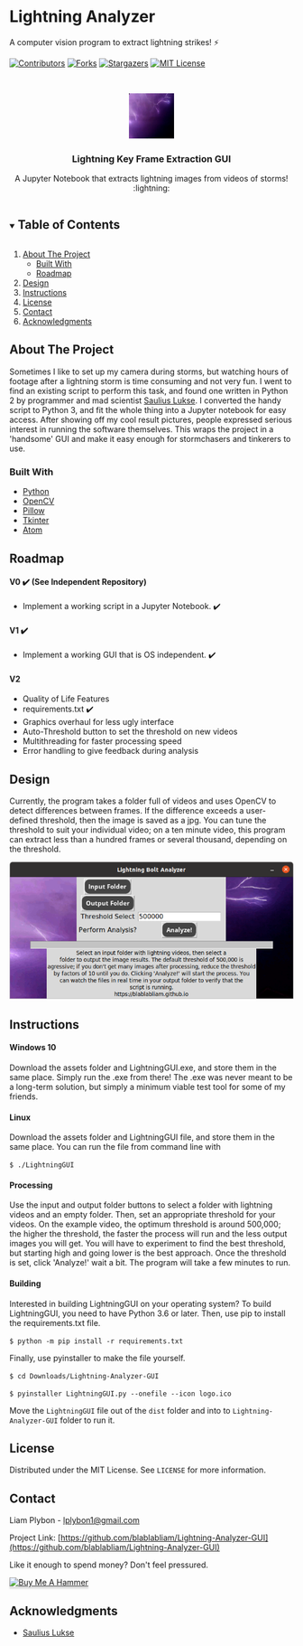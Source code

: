 # Lightning Analyzer
 A computer vision program to extract lightning strikes! ⚡


<!-- PROJECT SHIELDS -->
<!--
*** I'm using markdown "reference style" links for readability.
*** Reference links are enclosed in brackets [ ] instead of parentheses ( ).
*** See the bottom of this document for the declaration of the reference variables
*** for contributors-url, forks-url, etc. This is an optional, concise syntax you may use.
*** https://www.markdownguide.org/basic-syntax/#reference-style-links
-->
[![Contributors][contributors-shield]][contributors-url]
[![Forks][forks-shield]][forks-url]
[![Stargazers][stars-shield]][stars-url]
[![MIT License][license-shield]][license-url]



<!-- PROJECT LOGO -->
<br />
<p align="center">
  <a href="https://github.com/blablabliam/Lightning-Analyzer-GUI">
    <img src="images/lightning5.jpg" alt="Lightning Strikes!" width="80" height="80">
  </a>

  <h3 align="center">Lightning Key Frame Extraction GUI</h3>

  <p align="center">
    A Jupyter Notebook that extracts lightning images from videos of storms! :lightning:
  </p>
</p>

<!-- TABLE OF CONTENTS -->
<details open="open">
  <summary><h2 style="display: inline-block">Table of Contents</h2></summary>
  <ol>
    <li>
      <a href="#about-the-project">About The Project</a>
      <ul>
        <li><a href="#built-with">Built With</a></li>
        <li><a href='#roadmap'>Roadmap</a></li>
      </ul>
    </li>
    <li><a href="#design">Design</a></li>
    <li><a href="#instructions">Instructions</a></li>
    <li><a href="#license">License</a></li>
    <li><a href="#contact">Contact</a></li>
    <li><a href="#acknowledgments">Acknowledgments</a></li>
  </ol>
</details>

<!-- ABOUT THE PROJECT -->
## About The Project

Sometimes I like to set up my camera during storms, but watching hours of footage after a lightning storm is time consuming and not very fun. I went to find an existing script to perform this task, and found one written in Python 2 by programmer and mad scientist [Saulius Lukse](https://lukse.lt/uzrasai/2015-05-lightning-strikes-and-python/). I converted the handy script to Python 3, and fit the whole thing into a Jupyter notebook for easy access. After showing off my
cool result pictures, people expressed serious interest in running the software
themselves. This wraps the project in a 'handsome' GUI and make it easy enough
for stormchasers and tinkerers to use.

### Built With

* [Python](https://www.python.org/)
* [OpenCV](https://opencv.org/)
* [Pillow](https://pillow.readthedocs.io/en/stable/)
* [Tkinter](https://docs.python.org/3/library/tkinter.html)
* [Atom](https://atom.io/)

<!--Project Roadmap -->
## Roadmap
#### V0 ✔️ (See Independent Repository)
* Implement a working script in a Jupyter Notebook. ✔️

#### V1 ✔️
* Implement a working GUI that is OS independent. ✔️

#### V2
* Quality of Life Features
 * requirements.txt ✔️
 * Graphics overhaul for less ugly interface
 * Auto-Threshold button to set the threshold on new videos
 * Multithreading for faster processing speed
 * Error handling to give feedback during analysis



<!-- DESIGN DESCRIPTION -->
## Design

Currently, the program takes a folder full of videos and uses OpenCV to detect differences between frames. If the difference exceeds a user-defined threshold, then the image is saved as a jpg. You can tune the threshold to suit your individual video; on a ten minute video, this program can extract less than a hundred frames or several thousand, depending on the threshold.

<p align="center">
  <img src="images/LightningAnalyzerGUI.png" alt="GUI design">
</p>


<!-- USING THE SOFTWARE -->
## Instructions

#### Windows 10

Download the assets folder and LightningGUI.exe, and store them in the same place. Simply run the .exe from there! The .exe was never meant to be a long-term
solution, but simply a minimum viable test tool for some of my friends.

#### Linux

Download the assets folder and LightningGUI file, and store them in the same place. You can run the file from command line with

`$ ./LightningGUI`

#### Processing

Use the input and output folder buttons to select a folder with lightning videos and an empty folder. Then, set an appropriate threshold for your videos. On the example video, the optimum threshold is around 500,000; the higher the threshold, the faster the process will run and the less output images you will get. You will have to experiment to find the best threshold, but starting high and going lower is the best approach. Once the threshold is set, click 'Analyze!' wait a bit. The program will take a few minutes to run.

#### Building

Interested in building LightningGUI on your operating system? To build LightningGUI, you need to have Python 3.6 or later. Then, use pip to install the
requirements.txt file.

`$ python -m pip install -r requirements.txt`

Finally, use pyinstaller to make the file yourself.

`$ cd Downloads/Lightning-Analyzer-GUI `

`$ pyinstaller LightningGUI.py --onefile --icon logo.ico`

Move the `LightningGUI` file out of the `dist` folder and into to `Lightning-Analyzer-GUI` folder to run it.


<!-- LICENSE -->
## License

Distributed under the MIT License. See `LICENSE` for more information.


<!-- CONTACT -->
## Contact

Liam Plybon - lplybon1@gmail.com

Project Link: [https://github.com/blablabliam/Lightning-Analyzer-GUI](https://github.com/blablabliam/Lightning-Analyzer-GUI)

Like it enough to spend money? Don't feel pressured.

<a href="https://www.buymeacoffee.com/Blablabliam" target="_blank"><img src="https://www.buymeacoffee.com/assets/img/custom_images/orange_img.png" alt="Buy Me A Hammer" style="height: 41px !important;width: 174px !important;box-shadow: 0px 3px 2px 0px rgba(190, 190, 190, 0.5) !important;-webkit-box-shadow: 0px 3px 2px 0px rgba(190, 190, 190, 0.5) !important;" ></a>


<!-- ACKNOWLEDGEMENTS -->
## Acknowledgments

* [Saulius Lukse](https://lukse.lt/uzrasai/2015-05-lightning-strikes-and-python/)


<!-- MARKDOWN LINKS & IMAGES -->
<!-- https://www.markdownguide.org/basic-syntax/#reference-style-links -->
[contributors-shield]: https://img.shields.io/github/contributors/blablabliam/Lightning-Analyzer-GUI.svg?style=for-the-badge
[contributors-url]: https://github.com/blablabliam/Lightning-Analyzer-GUI/graphs/contributors
[forks-shield]: https://img.shields.io/github/forks/blablabliam/Lightning-Analyzer-GUI.svg?style=for-the-badge
[forks-url]: https://github.com/blablabliam/Lightning-Analyzer-GUI/network/members
[stars-shield]: https://img.shields.io/github/stars/blablabliam/Lightning-Analyzer-GUI.svg?style=for-the-badge
[stars-url]: https://github.com/blablabliam/Lightning-Analyzer-GUI/stargazers
[issues-shield]: https://img.shields.io/github/issues/blablabliam/Lightning-Analyzer-GUI.svg?style=for-the-badge
[issues-url]: https://github.com/blablabliam/Lightning-Analyzer-GUI/issues
[license-shield]: https://img.shields.io/github/license/blablabliam/Lightning-Analyzer-GUI.svg?style=for-the-badge
[license-url]: https://github.com/blablabliam/Lightning-Analyzer-GUI/blob/master/LICENSE.txt

